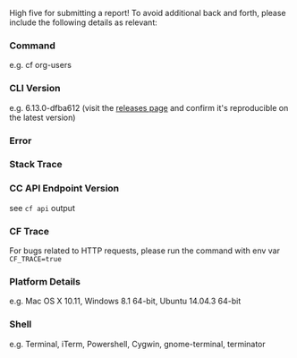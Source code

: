 High five for submitting a report!
To avoid additional back and forth, please include the following details as relevant:

### Command

e.g. cf org-users

### CLI Version

e.g. 6.13.0-dfba612 (visit the [releases page](https://github.com/cloudfoundry/cli/releases/) and confirm it's reproducible on the latest version)

### Error

### Stack Trace

### CC API Endpoint Version

see `cf api` output

### CF Trace

For bugs related to HTTP requests, please run the command with env var `CF_TRACE=true`

### Platform Details

e.g. Mac OS X 10.11, Windows 8.1 64-bit, Ubuntu 14.04.3 64-bit

### Shell

e.g. Terminal, iTerm, Powershell, Cygwin, gnome-terminal, terminator
